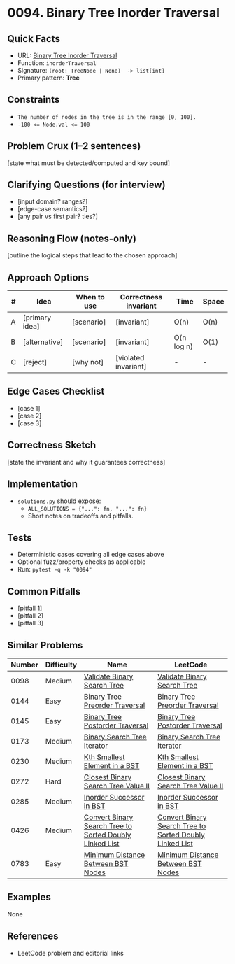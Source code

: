 # 0094. Binary Tree Inorder Traversal

## Quick Facts

- URL: [Binary Tree Inorder Traversal](https://leetcode.com/problems/binary-tree-inorder-traversal/)
- Function: `inorderTraversal`
- Signature: `(root: TreeNode | None)  -> list[int]`
- Primary pattern: **Tree**

## Constraints

- `The number of nodes in the tree is in the range [0, 100].`
- `-100 <= Node.val <= 100`

## Problem Crux (1–2 sentences)

[state what must be detected/computed and key bound]

## Clarifying Questions (for interview)

- [input domain? ranges?]
- [edge-case semantics?]
- [any pair vs first pair? ties?]

## Reasoning Flow (notes-only)

[outline the logical steps that lead to the chosen approach]

## Approach Options

| #   | Idea           | When to use | Correctness invariant | Time       | Space |
| --- | -------------- | ----------- | --------------------- | ---------- | ----- |
| A   | [primary idea] | [scenario]  | [invariant]           | O(n)       | O(n)  |
| B   | [alternative]  | [scenario]  | [invariant]           | O(n log n) | O(1)  |
| C   | [reject]       | [why not]   | [violated invariant]  | -          | -     |

## Edge Cases Checklist

- [case 1]
- [case 2]
- [case 3]

## Correctness Sketch

[state the invariant and why it guarantees correctness]

## Implementation

- `solutions.py` should expose:
    - `ALL_SOLUTIONS = {"...": fn, "...": fn}`
    - Short notes on tradeoffs and pitfalls.

## Tests

- Deterministic cases covering all edge cases above
- Optional fuzz/property checks as applicable
- Run: `pytest -q -k "0094"`

## Common Pitfalls

- [pitfall 1]
- [pitfall 2]
- [pitfall 3]

## Similar Problems

| Number | Difficulty | Name                                                                                                                                 | LeetCode                                                                                                                                          |
| ------ | ---------- | ------------------------------------------------------------------------------------------------------------------------------------ | ------------------------------------------------------------------------------------------------------------------------------------------------- |
| 0098   | Medium     | [Validate Binary Search Tree](../0098-validate-binary-search-tree/readme.md)                                                         | [Validate Binary Search Tree](https://leetcode.com/problems/validate-binary-search-tree/)                                                         |
| 0144   | Easy       | [Binary Tree Preorder Traversal](../0144-binary-tree-preorder-traversal/readme.md)                                                   | [Binary Tree Preorder Traversal](https://leetcode.com/problems/binary-tree-preorder-traversal/)                                                   |
| 0145   | Easy       | [Binary Tree Postorder Traversal](../0145-binary-tree-postorder-traversal/readme.md)                                                 | [Binary Tree Postorder Traversal](https://leetcode.com/problems/binary-tree-postorder-traversal/)                                                 |
| 0173   | Medium     | [Binary Search Tree Iterator](../0173-binary-search-tree-iterator/readme.md)                                                         | [Binary Search Tree Iterator](https://leetcode.com/problems/binary-search-tree-iterator/)                                                         |
| 0230   | Medium     | [Kth Smallest Element in a BST](../0230-kth-smallest-element-in-a-bst/readme.md)                                                     | [Kth Smallest Element in a BST](https://leetcode.com/problems/kth-smallest-element-in-a-bst/)                                                     |
| 0272   | Hard       | [Closest Binary Search Tree Value II](../0272-closest-binary-search-tree-value-ii/readme.md)                                         | [Closest Binary Search Tree Value II](https://leetcode.com/problems/closest-binary-search-tree-value-ii/)                                         |
| 0285   | Medium     | [Inorder Successor in BST](../0285-inorder-successor-in-bst/readme.md)                                                               | [Inorder Successor in BST](https://leetcode.com/problems/inorder-successor-in-bst/)                                                               |
| 0426   | Medium     | [Convert Binary Search Tree to Sorted Doubly Linked List](../0426-convert-binary-search-tree-to-sorted-doubly-linked-list/readme.md) | [Convert Binary Search Tree to Sorted Doubly Linked List](https://leetcode.com/problems/convert-binary-search-tree-to-sorted-doubly-linked-list/) |
| 0783   | Easy       | [Minimum Distance Between BST Nodes](../0783-minimum-distance-between-bst-nodes/readme.md)                                           | [Minimum Distance Between BST Nodes](https://leetcode.com/problems/minimum-distance-between-bst-nodes/)                                           |

## Examples

None

## References

- LeetCode problem and editorial links
